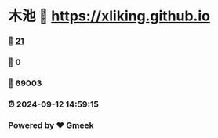 # 木池 :link: https://xliking.github.io 
### :page_facing_up: [21](https://xliking.github.io/tag.html) 
### :speech_balloon: 0 
### :hibiscus: 69003 
### :alarm_clock: 2024-09-12 14:59:15 
### Powered by :heart: [Gmeek](https://github.com/Meekdai/Gmeek)
